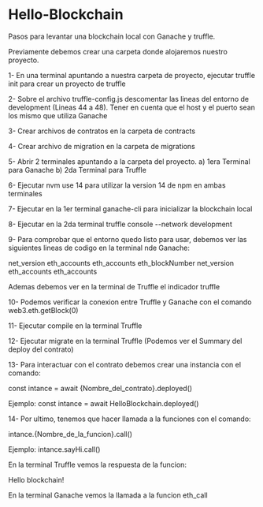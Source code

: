 # Hello-Blockchain

Pasos para levantar una blockchain local con Ganache y truffle.

Previamente debemos crear una carpeta donde alojaremos nuestro proyecto.

1- En una terminal apuntando a nuestra carpeta de proyecto, ejecutar truffle init para crear un proyecto de truffle

2- Sobre el archivo truffle-config.js descomentar las lineas del entorno de development (Lineas 44 a 48). Tener en cuenta que el host y el puerto sean los mismo que utiliza Ganache

3- Crear archivos de contratos en la carpeta de contracts

4- Crear archivo de migration en la carpeta de migrations

5- Abrir 2 terminales apuntando a la carpeta del proyecto. a) 1era Terminal para Ganache b) 2da Terminal para Truffle

6- Ejecutar nvm use 14 para utilizar la version 14 de npm en ambas terminales

7- Ejecutar en la 1er terminal ganache-cli para inicializar la blockchain local

8- Ejecutar en la 2da terminal truffle console --network development

9- Para comprobar que el entorno quedo listo para usar, debemos ver las siguientes lineas de codigo en la terminal nde Ganache:

net_version eth_accounts eth_accounts eth_blockNumber net_version eth_accounts eth_accounts

Ademas debemos ver en la terminal de Truffle el indicador truffle<development>

10- Podemos verificar la conexion entre Truffle y Ganache con el comando web3.eth.getBlock(0)

11- Ejecutar compile en la terminal Truffle

12- Ejecutar migrate en la terminal Truffle (Podemos ver el Summary del deploy del contrato)

13- Para interactuar con el contrato debemos crear una instancia con el comando:

const intance = await {Nombre_del_contrato}.deployed()

Ejemplo: const intance = await HelloBlockchain.deployed()

14- Por ultimo, tenemos que hacer llamada a la funciones con el comando:

intance.{Nombre_de_la_funcion}.call()

Ejemplo: intance.sayHi.call()

En la terminal Truffle vemos la respuesta de la funcion:

Hello blockchain!

En la terminal Ganache vemos la llamada a la funcion eth_call

